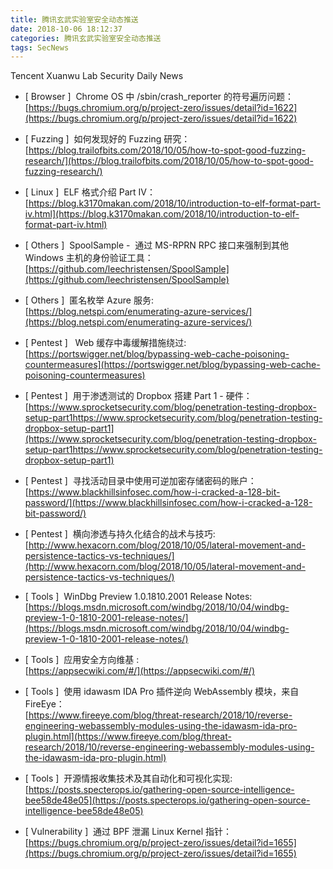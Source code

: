 ```yaml
---
title: 腾讯玄武实验室安全动态推送
date: 2018-10-06 18:12:37
categories: 腾讯玄武实验室安全动态推送
tags: SecNews
---
```


Tencent Xuanwu Lab Security Daily News  
* [ Browser ]  Chrome OS 中 /sbin/crash_reporter 的符号遍历问题：   
[https://bugs.chromium.org/p/project-zero/issues/detail?id=1622](https://bugs.chromium.org/p/project-zero/issues/detail?id=1622)  

* [ Fuzzing ]  如何发现好的 Fuzzing 研究：   
[https://blog.trailofbits.com/2018/10/05/how-to-spot-good-fuzzing-research/](https://blog.trailofbits.com/2018/10/05/how-to-spot-good-fuzzing-research/)  

* [ Linux ]  ELF 格式介绍 Part IV：   
[https://blog.k3170makan.com/2018/10/introduction-to-elf-format-part-iv.html](https://blog.k3170makan.com/2018/10/introduction-to-elf-format-part-iv.html)  

* [ Others ]  SpoolSample -  通过 MS-RPRN RPC 接口来强制到其他 Windows 主机的身份验证工具：   
[https://github.com/leechristensen/SpoolSample](https://github.com/leechristensen/SpoolSample)  

* [ Others ]  匿名枚举 Azure 服务:   
[https://blog.netspi.com/enumerating-azure-services/](https://blog.netspi.com/enumerating-azure-services/)  

* [ Pentest ]   Web 缓存中毒缓解措施绕过:   
[https://portswigger.net/blog/bypassing-web-cache-poisoning-countermeasures](https://portswigger.net/blog/bypassing-web-cache-poisoning-countermeasures)  

* [ Pentest ]  用于渗透测试的 Dropbox 搭建 Part 1 - 硬件：   
[https://www.sprocketsecurity.com/blog/penetration-testing-dropbox-setup-part1https://www.sprocketsecurity.com/blog/penetration-testing-dropbox-setup-part1](https://www.sprocketsecurity.com/blog/penetration-testing-dropbox-setup-part1https://www.sprocketsecurity.com/blog/penetration-testing-dropbox-setup-part1)  

* [ Pentest ]  寻找活动目录中使用可逆加密存储密码的账户：   
[https://www.blackhillsinfosec.com/how-i-cracked-a-128-bit-password/](https://www.blackhillsinfosec.com/how-i-cracked-a-128-bit-password/)  

* [ Pentest ]  横向渗透与持久化结合的战术与技巧:   
[http://www.hexacorn.com/blog/2018/10/05/lateral-movement-and-persistence-tactics-vs-techniques/](http://www.hexacorn.com/blog/2018/10/05/lateral-movement-and-persistence-tactics-vs-techniques/)  

* [ Tools ]  WinDbg Preview 1.0.1810.2001 Release Notes:   
[https://blogs.msdn.microsoft.com/windbg/2018/10/04/windbg-preview-1-0-1810-2001-release-notes/](https://blogs.msdn.microsoft.com/windbg/2018/10/04/windbg-preview-1-0-1810-2001-release-notes/)  

* [ Tools ]  应用安全方向维基 :   
[https://appsecwiki.com/#/](https://appsecwiki.com/#/)  

* [ Tools ]  使用 idawasm IDA Pro 插件逆向 WebAssembly 模块，来自 FireEye：   
[https://www.fireeye.com/blog/threat-research/2018/10/reverse-engineering-webassembly-modules-using-the-idawasm-ida-pro-plugin.html](https://www.fireeye.com/blog/threat-research/2018/10/reverse-engineering-webassembly-modules-using-the-idawasm-ida-pro-plugin.html)  

* [ Tools ]  开源情报收集技术及其自动化和可视化实现:   
[https://posts.specterops.io/gathering-open-source-intelligence-bee58de48e05](https://posts.specterops.io/gathering-open-source-intelligence-bee58de48e05)  

* [ Vulnerability ]  通过 BPF 泄漏 Linux Kernel 指针：   
[https://bugs.chromium.org/p/project-zero/issues/detail?id=1655](https://bugs.chromium.org/p/project-zero/issues/detail?id=1655)  

